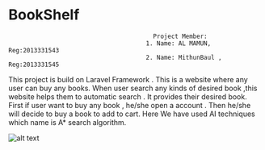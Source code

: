 # BookShelf
                                            Project Member:
                                          1. Name: AL MAMUN, Reg:2013331543  
                                          2. Name: MithunBaul , Reg:2013331545
This project is build on Laravel Framework . This is a  website where any user can buy any books. 
When  user search any kinds of desired book ,this website helps them to automatic search .
It provides their desired book. First if user want to buy any book , he/she open a account . 
Then he/she will decide to buy a book to add to cart. Here We have used  AI techniques which name is A* search algorithm.


![alt text](https://imgur.com/a/EsBp1Sa)
